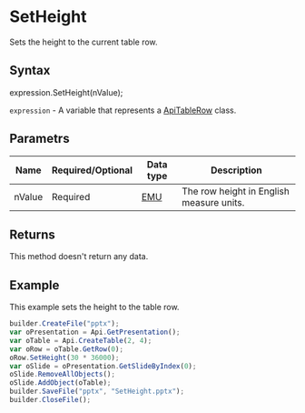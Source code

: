 # SetHeight

Sets the height to the current table row.

## Syntax

expression.SetHeight(nValue);

`expression` - A variable that represents a [ApiTableRow](../ApiTableRow.md) class.

## Parametrs

| **Name** | **Required/Optional** | **Data type** | **Description** |
| ------------- | ------------- | ------------- | ------------- |
| nValue | Required | [EMU](../../../Enumerations/Emu.md) | The row height in English measure units. |

## Returns

This method doesn't return any data.

## Example

This example sets the height to the table row.

```javascript
builder.CreateFile("pptx");
var oPresentation = Api.GetPresentation();
var oTable = Api.CreateTable(2, 4);
var oRow = oTable.GetRow(0);
oRow.SetHeight(30 * 36000);
var oSlide = oPresentation.GetSlideByIndex(0);
oSlide.RemoveAllObjects();
oSlide.AddObject(oTable);
builder.SaveFile("pptx", "SetHeight.pptx");
builder.CloseFile();
```